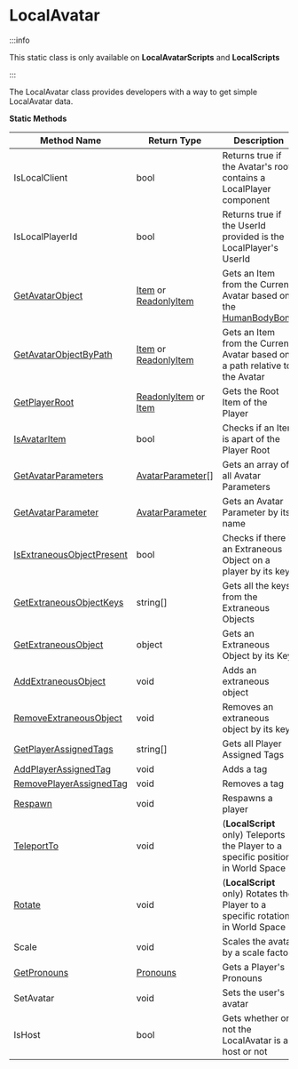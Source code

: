 # LocalAvatar

:::info

This static class is only available on **LocalAvatarScripts** and **LocalScripts**

:::

The LocalAvatar class provides developers with a way to get simple LocalAvatar data.

**Static Methods**

Method Name | Return Type | Description
--- | --- | ---
IsLocalClient | bool | Returns true if the Avatar's root contains a LocalPlayer component
IsLocalPlayerId | bool | Returns true if the UserId provided is the LocalPlayer's UserId
[GetAvatarObject](getavatarobject.md) | [Item](../item/index.md) or [ReadonlyItem](../readonlyitem/index.md) | Gets an Item from the Current Avatar based on the [HumanBodyBone](../humanbodybones/index.md)
[GetAvatarObjectByPath](getavatarobjectbypath.md) | [Item](../item/index.md) or [ReadonlyItem](../readonlyitem/index.md) | Gets an Item from the Current Avatar based on a path relative to the Avatar
[GetPlayerRoot](getplayerroot.md) | [ReadonlyItem](../readonlyitem/index.md) or [Item](../item/index.md) | Gets the Root Item of the Player
[IsAvatarItem](isavataritem.md) | bool | Checks if an Item is apart of the Player Root
[GetAvatarParameters](getavatarparameters.md) | [AvatarParameter](../avatarparameter/index.md)[] | Gets an array of all Avatar Parameters
[GetAvatarParameter](getavatarparameter.md) | [AvatarParameter](../avatarparameter/index.md) | Gets an Avatar Parameter by its name
[IsExtraneousObjectPresent](isextraneousobjectpresent.md) | bool | Checks if there is an Extraneous Object on a player by its key
[GetExtraneousObjectKeys](getextraneousobjectkeys.md) | string[] | Gets all the keys from the Extraneous Objects
[GetExtraneousObject](getextraneousobject.md) | object | Gets an Extraneous Object by its Key
[AddExtraneousObject](addextraneousobject.md) | void | Adds an extraneous object
[RemoveExtraneousObject](removeextraneousobject.md) | void | Removes an extraneous object by its key
[GetPlayerAssignedTags](getplayerassignedtags.md) | string[] | Gets all Player Assigned Tags
[AddPlayerAssignedTag](addplayerassignedtag.md) | void | Adds a tag
[RemovePlayerAssignedTag](removeplayerassignedtag.md) | void | Removes a tag
[Respawn](respawn.md) | void | Respawns a player
[TeleportTo](teleportto.md) | void | (**LocalScript** only) Teleports the Player to a specific position in World Space
[Rotate](rotate.md) | void | (**LocalScript** only) Rotates the Player to a specific rotation in World Space
Scale | void | Scales the avatar by a scale factor
[GetPronouns](getpronouns.md) | [Pronouns](../pronouns/index.md) | Gets a Player's Pronouns
SetAvatar | void | Sets the user's avatar
IsHost | bool | Gets whether or not the LocalAvatar is a host or not